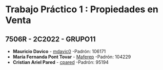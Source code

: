 # Trabajo Práctico 1 : Propiedades en Venta

## 7506R - 2C2022 - GRUPO11

* **Mauricio Davico** - [mdavic0](https://github.com/mdavic0) -Padrón: 106171
* **María Fernanda Pont Tovar** - [Maferep](https://github.com/Maferep) -Padrón: 104229
* **Cristian Ariel Pared** - [cpared](https://github.com/cpared) -Padrón: 95194
